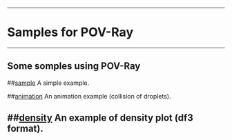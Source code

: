 ------------------------------------------------------------------------
# Samples for POV-Ray
------------------------------------------------------------------------

Some somples using POV-Ray
------------------------------------------------------------------------
##[sample](sample)
A simple example.

##[animation](animation)
An animation example (collision of droplets).

##[density](density)
An example of density plot (df3 format).
------------------------------------------------------------------------


